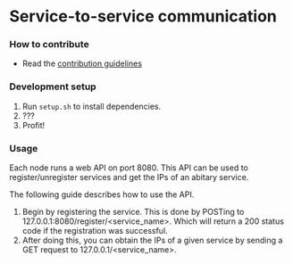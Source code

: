 # Service-to-service communication

### How to contribute
* Read the [contribution guidelines](https://github.com/microserv/contribution-guidelines)

### Development setup
1. Run ```setup.sh``` to install dependencies.
2. ???
3. Profit!

### Usage

Each node runs a web API on port 8080.
This API can be used to register/unregister services and get the IPs of an
abitary service.

The following guide describes how to use the API.

1. Begin by registering the service. This is done by POSTing to
   127.0.0.1:8080/register/\<service_name\>.
   Which will return a 200 status code if the registration was successful.
2. After doing this, you can obtain the IPs of a given service by sending a GET
   request to 127.0.0.1/\<service_name\>.
